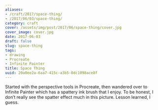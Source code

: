 ```yaml
---
aliases:
- /craft/2017/space-thing/
- /2017/06/03/space-thing/
category: craft
cover: /assets/img/post/2017/06/space-thing/cover.jpg
cover_image: cover.jpg
date: 2017-06-03
draft: false
slug: space-thing
tags:
- drawing
- Procreate
- Infinite Painter
title: Space Thing
uuid: 20a0ee2a-6aa7-415c-a3b5-8dc1098ace8f
---
```


Started with the perspective tools in Procreate, then wandered over to Infinite
Painter which has a spattery ink brush that I enjoy. To be honest, I don’t
really see the spatter effect much in this picture. Lesson learned, I guess.